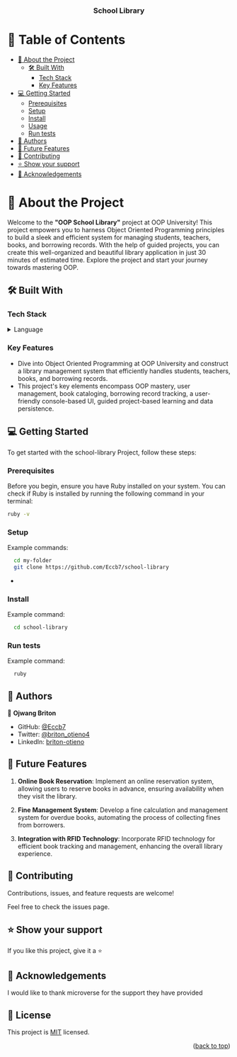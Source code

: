 <a name="readme-top"></a>

<div align="center">
  <h3><b>School Library</b></h3>

</div>

# 📗 Table of Contents

- [📖 About the Project](#about-project)
  - [🛠 Built With](#built-with)
    - [Tech Stack](#tech-stack)
    - [Key Features](#key-features)
- [💻 Getting Started](#getting-started)
  - [Prerequisites](#prerequisites)
  - [Setup](#setup)
  - [Install](#install)
  - [Usage](#usage)
  - [Run tests](#run-tests)
- [👥 Authors](#authors)
- [🔭 Future Features](#future-features)
- [🤝 Contributing](#contributing)
- [⭐️ Show your support](#support)
- [🙏 Acknowledgements](#acknowledgements)

# 📖 About the Project <a name="about-project"></a>

Welcome to the **"OOP School Library"** project at OOP University! This project empowers you to harness Object Oriented Programming principles to build a sleek and efficient system for managing students, teachers, books, and borrowing records. With the help of guided projects, you can create this well-organized and beautiful library application in just 30 minutes of estimated time. Explore the project and start your journey towards mastering OOP.

## 🛠 Built With <a name="built-with"></a>

### Tech Stack <a name="tech-stack"></a>

<details>
  <summary>Language</summary>
  <ul>
    <li><a href="https://www.ruby-lang.org/">Ruby</a></li>
  </ul>
</details>

### Key Features <a name="key-features"></a>

- Dive into Object Oriented Programming at OOP University and construct a library management system that efficiently handles students, teachers, books, and borrowing records.
- This project's key elements encompass OOP mastery, user management, book cataloging, borrowing record tracking, a user-friendly console-based UI, guided project-based learning and data persistence.

## 💻 Getting Started <a name="getting-started"></a>

To get started with the school-library Project, follow these steps:

### Prerequisites <a name="prerequisites"></a>

Before you begin, ensure you have Ruby installed on your system. You can check if Ruby is installed by running the following command in your terminal:

```sh
ruby -v
```

### Setup <a name="setup"></a>

Example commands:

```sh
  cd my-folder
  git clone https://github.com/Eccb7/school-library
```
-
### Install <a name="install"></a>

Example command:

```sh
  cd school-library
```

### Run tests <a name="run-tests"></a>

Example command:

```sh
  ruby
```
## 👥 Authors <a name="authors"></a>

👤 **Ojwang Briton**

- GitHub: [@Eccb7](https://github.com/Eccb7)
- Twitter: [@briton_otieno4](https://twitter.com/briton_otieno4)
- LinkedIn: [briton-otieno](https://linkedin.com/in/briton-otieno)


## 🔭 Future Features <a name="future-features"></a>

1. **Online Book Reservation**: Implement an online reservation system, allowing users to reserve books in advance, ensuring availability when they visit the library.

2. **Fine Management System**: Develop a fine calculation and management system for overdue books, automating the process of collecting fines from borrowers.

3. **Integration with RFID Technology**: Incorporate RFID technology for efficient book tracking and management, enhancing the overall library experience.

## 🤝 Contributing <a name="contributing"></a>
Contributions, issues, and feature requests are welcome!

Feel free to check the issues page.

## ⭐️ Show your support <a name="support"></a>
If you like this project, give it a ⭐️

## 🙏 Acknowledgements <a name="acknowledgements"></a>
I would like to thank microverse for the support they have provided


## 📝 License <a name="license"></a>

This project is [MIT](./LICENSE) licensed.


<p align="right">(<a href="#readme-top">back to top</a>)</p>